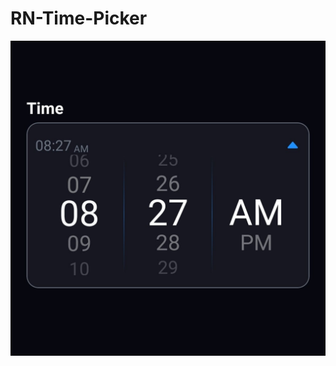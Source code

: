 # RN-Time-Picker

<p align="center">
	<img src="https://github.com/ShahrozAtiq/RN-Time-Picker/blob/main/preview.jpg">
</p>
